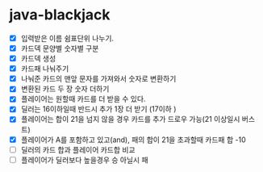 # java-blackjack


- [x] 입력받은 이름 쉼표단위 나누기.
- [x] 카드덱 문양별 숫자별 구분 
- [x] 카드덱 생성
- [x] 카드패 나눠주기
- [x] 나눠준 카드의 맨앞 문자를 가져와서 숫자로 변환하기
- [x] 변환된 카드 두 장 숫자 더하기
- [x] 플레이어는 원할때 카드를 더 받을 수 있다.  
- [x] 딜러는 16이하일때 반드시 추가 1장 더 받기 (17이하 )
- [x] 플레이어는 합이 21을 넘지 않을 경우 카드를 추가 드로우 가능(21 이상일시 버스트)
- [x] 플레이어가 A를 포함하고 있고(and), 패의 합이 21을 초과할때 카드패 합 -10
- [ ] 딜러의 카드 합과 플레이어 카드합 비교
- [ ] 플레이어가 딜러보다 높을경우 승 아닐시 패

